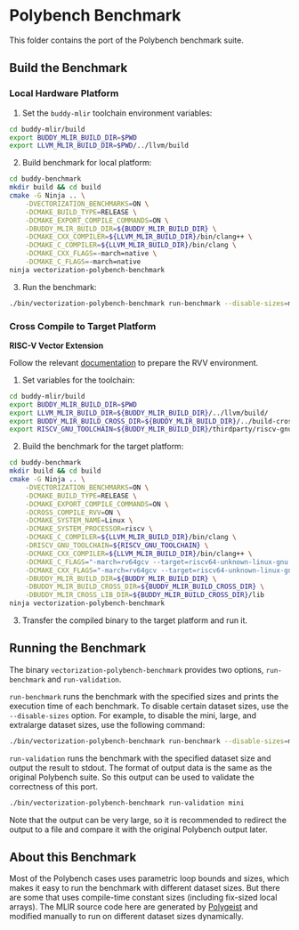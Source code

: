 # Polybench Benchmark

This folder contains the port of the Polybench benchmark suite.

## Build the Benchmark

### Local Hardware Platform

1. Set the `buddy-mlir` toolchain environment variables:

```bash
cd buddy-mlir/build
export BUDDY_MLIR_BUILD_DIR=$PWD
export LLVM_MLIR_BUILD_DIR=$PWD/../llvm/build
```

2. Build benchmark for local platform:

```bash
cd buddy-benchmark
mkdir build && cd build
cmake -G Ninja .. \
    -DVECTORIZATION_BENCHMARKS=ON \
    -DCMAKE_BUILD_TYPE=RELEASE \
    -DCMAKE_EXPORT_COMPILE_COMMANDS=ON \
    -DBUDDY_MLIR_BUILD_DIR=${BUDDY_MLIR_BUILD_DIR} \
    -DCMAKE_CXX_COMPILER=${LLVM_MLIR_BUILD_DIR}/bin/clang++ \
    -DCMAKE_C_COMPILER=${LLVM_MLIR_BUILD_DIR}/bin/clang \
    -DCMAKE_CXX_FLAGS=-march=native \
    -DCMAKE_C_FLAGS=-march=native
ninja vectorization-polybench-benchmark
```

3. Run the benchmark:

```bash
./bin/vectorization-polybench-benchmark run-benchmark --disable-sizes=mini,large,extralarge
```

### Cross Compile to Target Platform

**RISC-V Vector Extension**

Follow the relevant
[documentation](https://github.com/buddy-compiler/buddy-mlir/blob/main/docs/RVVEnviroment.md)
to prepare the RVV environment.

1. Set variables for the toolchain:

```bash
cd buddy-mlir/build
export BUDDY_MLIR_BUILD_DIR=$PWD
export LLVM_MLIR_BUILD_DIR=${BUDDY_MLIR_BUILD_DIR}/../llvm/build/
export BUDDY_MLIR_BUILD_CROSS_DIR=${BUDDY_MLIR_BUILD_DIR}/../build-cross-rv
export RISCV_GNU_TOOLCHAIN=${BUDDY_MLIR_BUILD_DIR}/thirdparty/riscv-gnu-toolchain
```

2. Build the benchmark for the target platform:

```bash
cd buddy-benchmark
mkdir build && cd build
cmake -G Ninja .. \
    -DVECTORIZATION_BENCHMARKS=ON \
    -DCMAKE_BUILD_TYPE=RELEASE \
    -DCMAKE_EXPORT_COMPILE_COMMANDS=ON \
    -DCROSS_COMPILE_RVV=ON \
    -DCMAKE_SYSTEM_NAME=Linux \
    -DCMAKE_SYSTEM_PROCESSOR=riscv \
    -DCMAKE_C_COMPILER=${LLVM_MLIR_BUILD_DIR}/bin/clang \
    -DRISCV_GNU_TOOLCHAIN=${RISCV_GNU_TOOLCHAIN} \
    -DCMAKE_CXX_COMPILER=${LLVM_MLIR_BUILD_DIR}/bin/clang++ \
    -DCMAKE_C_FLAGS="-march=rv64gcv --target=riscv64-unknown-linux-gnu --sysroot=${RISCV_GNU_TOOLCHAIN}/sysroot --gcc-toolchain=${RISCV_GNU_TOOLCHAIN} -fPIC" \
    -DCMAKE_CXX_FLAGS="-march=rv64gcv --target=riscv64-unknown-linux-gnu --sysroot=${RISCV_GNU_TOOLCHAIN}/sysroot --gcc-toolchain=${RISCV_GNU_TOOLCHAIN} -fPIC" \
    -DBUDDY_MLIR_BUILD_DIR=${BUDDY_MLIR_BUILD_DIR} \
    -DBUDDY_MLIR_BUILD_CROSS_DIR=${BUDDY_MLIR_BUILD_CROSS_DIR} \
    -DBUDDY_MLIR_CROSS_LIB_DIR=${BUDDY_MLIR_BUILD_CROSS_DIR}/lib
ninja vectorization-polybench-benchmark
```

3. Transfer the compiled binary to the target platform and run it.

## Running the Benchmark

The binary `vectorization-polybench-benchmark` provides two options, `run-benchmark` and `run-validation`.

`run-benchmark` runs the benchmark with the specified sizes and prints the
execution time of each benchmark. To disable certain dataset sizes, use the
`--disable-sizes` option. For example, to disable the mini, large, and
extralarge dataset sizes, use the following command:

```bash
./bin/vectorization-polybench-benchmark run-benchmark --disable-sizes=mini,large,extralarge
```

`run-validation` runs the benchmark with the specified dataset size and output
the result to stdout. The format of output data is the same as the original
Polybench suite. So this output can be used to validate the correctness of this
port.

```bash
./bin/vectorization-polybench-benchmark run-validation mini
```

Note that the output can be very large, so it is recommended to redirect the
output to a file and compare it with the original Polybench output later.

## About this Benchmark

Most of the Polybench cases uses parametric loop bounds and sizes, which makes
it easy to run the benchmark with different dataset sizes. But there are some
that uses compile-time constant sizes (including fix-sized local arrays). The
MLIR source code here are generated by
[Polygeist](https://github.com/llvm/Polygeist) and modified manually to run on
different dataset sizes dynamically.
